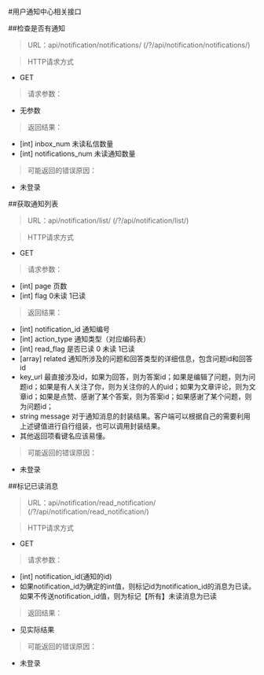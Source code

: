 #用户通知中心相关接口

##检查是否有通知

> URL：api/notification/notifications/  (/?/api/notification/notifications/)

> HTTP请求方式

- GET

> 请求参数：

- 无参数

> 返回结果：

- [int] inbox_num 未读私信数量
- [int] notifications_num 未读通知数量

> 可能返回的错误原因：

- 未登录

##获取通知列表

> URL：api/notification/list/  (/?/api/notification/list/)

> HTTP请求方式

- GET

> 请求参数：

- [int] page  页数
- [int] flag  0未读  1已读


> 返回结果：

- [int] notification_id 通知编号
- [int] action_type 通知类型（对应编码表）
- [int] read_flag 是否已读 0 未读 1已读
- [array]  related  通知所涉及的问题和回答类型的详细信息，包含问题id和回答id
- key_url 最直接涉及id，如果为回答，则为答案id；如果是编辑了问题，则为问题id；如果是有人关注了你，则为关注你的人的uid；如果为文章评论，则为文章id；如果是点赞、感谢了某个答案，则为答案id；如果感谢了某个问题，则为问题id；
- string message 对于通知消息的封装结果。客户端可以根据自己的需要利用上述键值进行自行组装，也可以调用封装结果。
- 其他返回项看键名应该易懂。

> 可能返回的错误原因：

- 未登录

##标记已读消息

> URL：api/notification/read_notification/  (/?/api/notification/read_notification/)

> HTTP请求方式

- GET

> 请求参数：

- [int]  notification_id(通知的id)
- 如果notification_id为确定的int值，则标记id为notification_id的消息为已读。如果不传送notification_id值，则为标记【所有】未读消息为已读

> 返回结果：

- 见实际结果

> 可能返回的错误原因：

- 未登录
